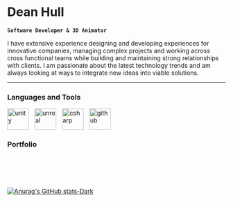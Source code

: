 # Dean Hull

**`Software Developer & 3D Animator`**

I have extensive experience designing and developing experiences for innovative companies, managing complex projects and working across cross functional teams while building and maintaining strong relationships with clients. I am passionate about the latest technology trends and am always looking at ways to integrate new ideas into viable solutions.

---

### Languages and Tools

<img align="left" alt="unity" width="50px" style="padding-right:10px" src="https://cdn.jsdelivr.net/gh/devicons/devicon/icons/unity/unity-original.svg"/>
<img align="left" alt="unreal" width="50px" style="padding-right:10px" src="https://cdn.jsdelivr.net/gh/devicons/devicon/icons/unrealengine/unrealengine-original.svg"/>
<img align="left" alt="csharp" width="50px" style="padding-right:10px" src="https://cdn.jsdelivr.net/gh/devicons/devicon/icons/csharp/csharp-original.svg"/>
<img align="left" alt="github" width="50px" style="padding-right:10px" src="https://cdn.jsdelivr.net/gh/devicons/devicon/icons/github/github-original.svg"/>

<br></br>

#

### Portfolio

<br></br>

#

[![Anurag's GitHub stats-Dark](https://github-readme-stats.vercel.app/api?username=dean-hull&show_icons=true&theme=dark#gh-dark-mode-only)](https://github.com/dean-hull/github-readme-stats#gh-dark-mode-only)

<!--
**Dean-Hull/Dean-Hull** is a ✨ _special_ ✨ repository because its `README.md` (this file) appears on your GitHub profile.

Here are some ideas to get you started:

- 🔭 I’m currently working on ...
- 🌱 I’m currently learning ...
- 👯 I’m looking to collaborate on ...
- 🤔 I’m looking for help with ...
- 💬 Ask me about ...
- 📫 How to reach me: ...
- 😄 Pronouns: ...
- ⚡ Fun fact: ...
-->
